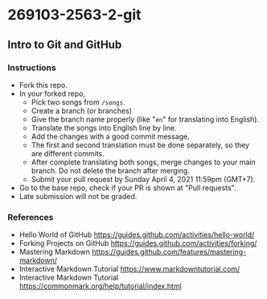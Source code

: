 # 269103-2563-2-git

## Intro to Git and GitHub
### Instructions
* Fork this repo.
* In your forked repo,
  * Pick two songs from `/songs`.
  * Create a branch (or branches)
  * Give the branch name properly (like "`en`" for translating into English).
  * Translate the songs into English line by line.
  * Add the changes with a good commit message.
  * The first and second translation must be done separately, so they are different commits.
  * After complete translating both songs, merge changes to your main branch. Do not delete the branch after merging.
  * Submit your pull request by Sunday April 4, 2021 11:59pm (GMT+7).
* Go to the base repo, check if your PR is shown at "Pull requests".
* Late submission will not be graded.

### References
* Hello World of GitHub https://guides.github.com/activities/hello-world/
* Forking Projects on GitHub https://guides.github.com/activities/forking/
* Mastering Markdown https://guides.github.com/features/mastering-markdown/
* Interactive Markdown Tutorial https://www.markdowntutorial.com/
* Interactive Markdown Tutorial https://commonmark.org/help/tutorial/index.html
